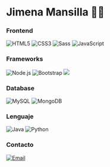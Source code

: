 # Jimena Mansilla 👩‍💻

### Frontend
![HTML5](https://img.shields.io/badge/-HTML5-%23E44D27?style=flat-square&logo=html5&logoColor=ffffff)
![CSS3](https://img.shields.io/badge/-CSS3-%231572B6?style=flat-square&logo=css3)
![Sass](https://img.shields.io/badge/-Sass-%23CC6699?style=flat-square&logo=sass&logoColor=ffffff)
![JavaScript](https://img.shields.io/badge/-JavaScript-black?style=flat-square&logo=javascript)


### Frameworks
![Node.js](https://img.shields.io/badge/-Node.js-333333?style=flat&logo=node.js)
![Bootstrap](https://img.shields.io/badge/-Bootstrap-563D7C?style=flat-square&logo=bootstrap)
<img src="https://img.shields.io/badge/-django-black?style=flat&logo=django">

### Database
![MySQL](https://img.shields.io/badge/-MySQL-333333?style=flat&logo=mysql)
![MongoDB](https://img.shields.io/badge/-MongoDB-333333?style=flat&logo=mongodb)

### Lenguaje 
![Java](https://img.shields.io/badge/Java-orange?style=flat&logo=java&logoColor=white&link=https://github.com/pranjaljain0)
![Python](https://img.shields.io/badge/-Python-000000?style=flat&logo=python)

### Contacto
[![Email](https://img.shields.io/badge/-Email-c14438?style=flat&logo=Gmail&logoColor=white&link=mailto:mail@brennanbrown.ca)](mailto:mansillajime6@gmail.com)

